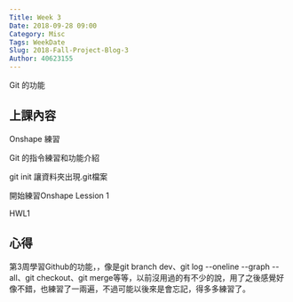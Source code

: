 ```yaml
---
Title: Week 3 
Date: 2018-09-28 09:00
Category: Misc
Tags: WeekDate
Slug: 2018-Fall-Project-Blog-3
Author: 40623155
---
```


Git 的功能

<!-- PELICAN_END_SUMMARY -->

上課內容
----

Onshape 練習

Git 的指令練習和功能介紹

git init 讓資料夾出現.git檔案

開始練習Onshape Lession 1

HWL1

心得
----

第3周學習Github的功能，，像是git branch dev、git log --oneline --graph --all、git checkout、git merge等等，以前沒用過的有不少的說，用了之後感覺好像不錯，也練習了一兩遍，不過可能以後來是會忘記，得多多練習了。


